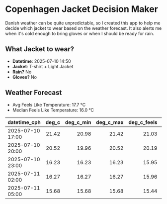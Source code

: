 
# Copenhagen Jacket Decision Maker

Danish weather can be quite unpredictable, so I created this app to help me decide which jacket to wear based on the weather forecast. 
It also alerts me when it's cold enough to bring gloves or when I should be ready for rain.

## What Jacket to wear?

- **Datetime**: 2025-07-10 14:50
- **Jacket**: T-shirt + Light Jacket
- **Rain?** No
- **Gloves?** No

## Weather Forecast
- Avg Feels Like Temperature: 17.7 °C
- Median Feels Like Temperature: 16.0 °C

| datetime_cph     |   deg_c |   deg_c_min |   deg_c_max |   deg_c_feels | weather   | wind   | rain   |
|:-----------------|--------:|------------:|------------:|--------------:|:----------|:-------|:-------|
| 2025-07-10 17:00 |   21.42 |       20.98 |       21.42 |         21.03 | Clouds    | Low    | None   |
| 2025-07-10 20:00 |   20.52 |       19.96 |       20.52 |         20.19 | Clouds    | Low    | None   |
| 2025-07-10 23:00 |   16.23 |       16.23 |       16.23 |         15.95 | Clear     | Low    | None   |
| 2025-07-11 02:00 |   16.27 |       16.27 |       16.27 |         15.96 | Clouds    | Low    | None   |
| 2025-07-11 05:00 |   15.68 |       15.68 |       15.68 |         15.44 | Clouds    | High   | None   |
        